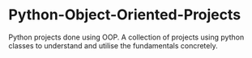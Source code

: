 # Python-Object-Oriented-Projects
 Python projects done using OOP. A collection of projects using python classes to understand and utilise the fundamentals concretely.
